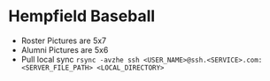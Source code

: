 # Hempfield Baseball

- Roster Pictures are 5x7
- Alumni Pictures are 5x6
- Pull local sync ```rsync -avzhe ssh <USER_NAME>@ssh.<SERVICE>.com:<SERVER_FILE_PATH> <LOCAL_DIRECTORY>```
